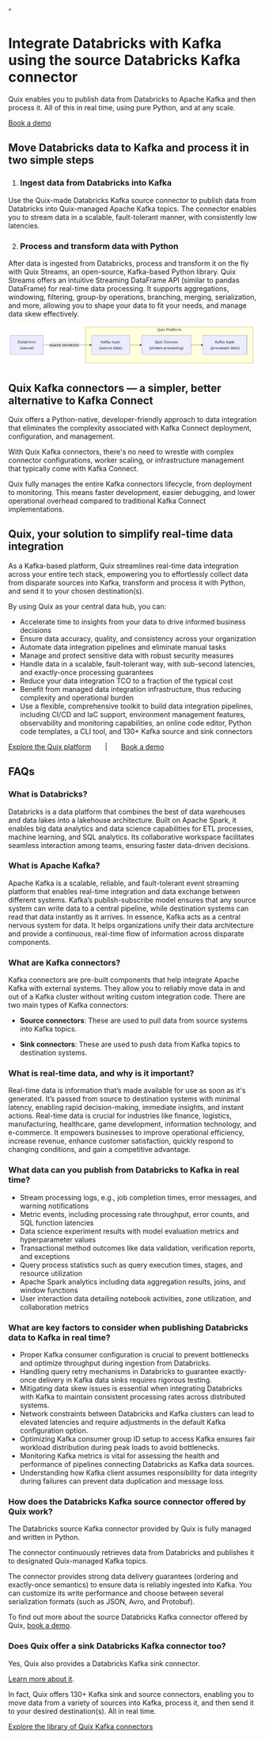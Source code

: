 <!--- BEGIN MARKDOWN --->
"
# Integrate Databricks with Kafka using the source Databricks Kafka connector

Quix enables you to publish data from Databricks to Apache Kafka and then process it. All of this in real time, using pure Python, and at any scale. 

[Book a demo](https://share.hsforms.com/1iW0TmZzKQMChk0lxd_tGiw4yjw2)

## Move Databricks data to Kafka and process it in two simple steps

1. ### Ingest data from Databricks into Kafka

Use the Quix-made Databricks Kafka source connector to publish data from Databricks into Quix-managed Apache Kafka topics. The connector enables you to stream data in a scalable, fault-tolerant manner, with consistently low latencies. 

2. ### Process and transform data with Python

After data is ingested from Databricks, process and transform it on the fly with Quix Streams, an open-source, Kafka-based Python library. Quix Streams offers an intuitive Streaming DataFrame API (similar to pandas DataFrame) for real-time data processing. It supports aggregations, windowing, filtering, group-by operations, branching, merging, serialization, and more, allowing you to shape your data to fit your needs, and manage data skew effectively. 

![Diagram](images/Databricks-source_diagram_1.png)

## Quix Kafka connectors — a simpler, better alternative to Kafka Connect

Quix offers a Python-native, developer-friendly approach to data integration that eliminates the complexity associated with Kafka Connect deployment, configuration, and management. 

With Quix Kafka connectors, there's no need to wrestle with complex connector configurations, worker scaling, or infrastructure management that typically come with Kafka Connect.

Quix fully manages the entire Kafka connectors lifecycle, from deployment to monitoring. This means faster development, easier debugging, and lower operational overhead compared to traditional Kafka Connect implementations.

## Quix, your solution to simplify real-time data integration

As a Kafka-based platform, Quix streamlines real-time data integration across your entire tech stack, empowering you to effortlessly collect data from disparate sources into Kafka, transform and process it with Python, and send it to your chosen destination(s).

By using Quix as your central data hub, you can:

* Accelerate time to insights from your data to drive informed business decisions  
* Ensure data accuracy, quality, and consistency across your organization  
* Automate data integration pipelines and eliminate manual tasks  
* Manage and protect sensitive data with robust security measures  
* Handle data in a scalable, fault-tolerant way, with sub-second latencies, and exactly-once processing guarantees  
* Reduce your data integration TCO to a fraction of the typical cost  
* Benefit from managed data integration infrastructure, thus reducing complexity and operational burden  
* Use a flexible, comprehensive toolkit to build data integration pipelines, including CI/CD and IaC support, environment management features, observability and monitoring capabilities, an online code editor, Python code templates, a CLI tool, and 130+ Kafka source and sink connectors

[Explore the Quix platform](https://portal.demo.quix.io/?workspace=demo-iotphonedemo-prod)  |  [Book a demo](https://share.hsforms.com/1iW0TmZzKQMChk0lxd_tGiw4yjw2)

## FAQs

### What is Databricks?

Databricks is a data platform that combines the best of data warehouses and data lakes into a lakehouse architecture. Built on Apache Spark, it enables big data analytics and data science capabilities for ETL processes, machine learning, and SQL analytics. Its collaborative workspace facilitates seamless interaction among teams, ensuring faster data-driven decisions.

### What is Apache Kafka?

Apache Kafka is a scalable, reliable, and fault-tolerant event streaming platform that enables real-time integration and data exchange between different systems. Kafka’s publish-subscribe model ensures that any source system can write data to a central pipeline, while destination systems can read that data instantly as it arrives. In essence, Kafka acts as a central nervous system for data. It helps organizations unify their data architecture and provide a continuous, real-time flow of information across disparate components.

### What are Kafka connectors?

Kafka connectors are pre-built components that help integrate Apache Kafka with external systems. They allow you to reliably move data in and out of a Kafka cluster without writing custom integration code. There are two main types of Kafka connectors:

* **Source connectors**: These are used to pull data from source systems into Kafka topics.

* **Sink connectors**: These are used to push data from Kafka topics to destination systems.

### What is real-time data, and why is it important?

Real-time data is information that’s made available for use as soon as it's generated. It’s passed from source to destination systems with minimal latency, enabling rapid decision-making, immediate insights, and instant actions. Real-time data is crucial for industries like finance, logistics, manufacturing, healthcare, game development, information technology, and e-commerce. It empowers businesses to improve operational efficiency, increase revenue, enhance customer satisfaction, quickly respond to changing conditions, and gain a competitive advantage.

### What data can you publish from Databricks to Kafka in real time?

* Stream processing logs, e.g., job completion times, error messages, and warning notifications  
* Metric events, including processing rate throughput, error counts, and SQL function latencies  
* Data science experiment results with model evaluation metrics and hyperparameter values  
* Transactional method outcomes like data validation, verification reports, and exceptions  
* Query process statistics such as query execution times, stages, and resource utilization  
* Apache Spark analytics including data aggregation results, joins, and window functions  
* User interaction data detailing notebook activities, zone utilization, and collaboration metrics

### What are key factors to consider when publishing Databricks data to Kafka in real time?

* Proper Kafka consumer configuration is crucial to prevent bottlenecks and optimize throughput during ingestion from Databricks.  
* Handling query retry mechanisms in Databricks to guarantee exactly-once delivery in Kafka data sinks requires rigorous testing.  
* Mitigating data skew issues is essential when integrating Databricks with Kafka to maintain consistent processing rates across distributed systems.  
* Network constraints between Databricks and Kafka clusters can lead to elevated latencies and require adjustments in the default Kafka configuration option.  
* Optimizing Kafka consumer group ID setup to access Kafka ensures fair workload distribution during peak loads to avoid bottlenecks.  
* Monitoring Kafka metrics is vital for assessing the health and performance of pipelines connecting Databricks as Kafka data sources.  
* Understanding how Kafka client assumes responsibility for data integrity during failures can prevent data duplication and message loss.

### How does the Databricks Kafka source connector offered by Quix work?

The Databricks source Kafka connector provided by Quix is fully managed and written in Python. 

The connector continuously retrieves data from Databricks and publishes it to designated Quix-managed Kafka topics.  

The connector provides strong data delivery guarantees (ordering and exactly-once semantics) to ensure data is reliably ingested into Kafka. You can customize its write performance and choose between several serialization formats (such as JSON, Avro, and Protobuf).  

To find out more about the source Databricks Kafka connector offered by Quix, [book a demo](https://share.hsforms.com/1iW0TmZzKQMChk0lxd_tGiw4yjw2).

### Does Quix offer a sink Databricks Kafka connector too?

Yes, Quix also provides a Databricks Kafka sink connector.

[Learn more about it](../../../quix-streams/sinks/coming-soon/Databricks-sink.md).

In fact, Quix offers 130+ Kafka sink and source connectors, enabling you to move data from a variety of sources into Kafka, process it, and then send it to your desired destination(s). All in real time.

[Explore the library of Quix Kafka connectors](https://quix.io/connectors)
<!--- END MARKDOWN --->